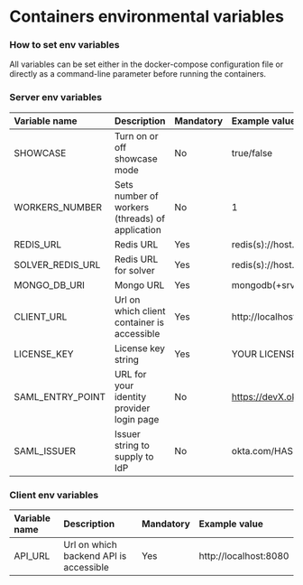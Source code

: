 # Containers environmental variables

### How to set env variables

All variables can be set either in the docker-compose configuration file or directly as a command-line parameter before running the containers.

### Server env variables

| Variable name | Description | Mandatory | Example value |
| :--- | :--- | :--- | :--- |
| SHOWCASE | Turn on or off showcase mode | No | true/false |
| WORKERS\_NUMBER | Sets number of workers \(threads\) of application | No | 1 |
| REDIS\_URL | Redis URL | Yes | redis\(s\)://host.docker.internal:6379 |
| SOLVER\_REDIS\_URL | Redis URL for solver | Yes | redis\(s\)://host.docker.internal:6379 |
| MONGO\_DB\_URI | Mongo URL | Yes | mongodb\(+srv\)://host.docker.internal:27017 |
| CLIENT\_URL | Url on which client container is accessible | Yes | http://localhost:80/**\#/ \(\#/ is mandatory\)** |
| LICENSE\_KEY | License key string | Yes | YOUR LICENSE KEY |
| SAML\_ENTRY\_POINT | URL for your identity provider login page | No | https://devX.okta.com/app/name/HASH/sso/saml |
| SAML\_ISSUER | Issuer string to supply to IdP | No | okta.com/HASH\_STRING |

### Client env variables

| Variable name | Description | Mandatory | Example value |
| :--- | :--- | :--- | :--- |
| API\_URL | Url on which backend API is accessible | Yes | http://localhost:8080 |



